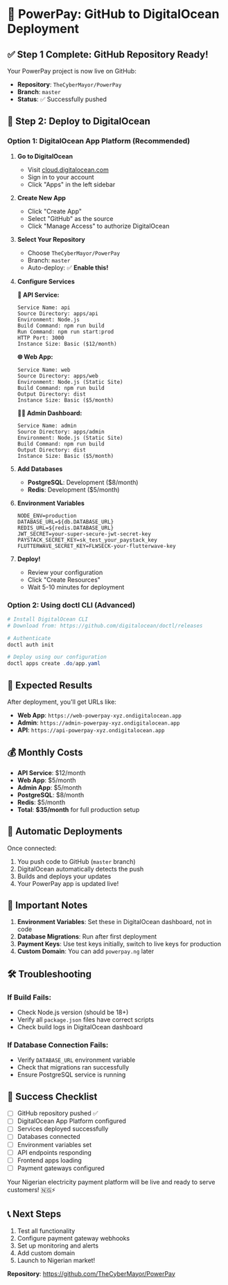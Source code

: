 # 🚀 PowerPay: GitHub to DigitalOcean Deployment

## ✅ **Step 1 Complete: GitHub Repository Ready!**

Your PowerPay project is now live on GitHub:
- **Repository**: `TheCyberMayor/PowerPay`
- **Branch**: `master`
- **Status**: ✅ Successfully pushed

## 🌊 **Step 2: Deploy to DigitalOcean**

### **Option 1: DigitalOcean App Platform (Recommended)**

1. **Go to DigitalOcean**
   - Visit [cloud.digitalocean.com](https://cloud.digitalocean.com)
   - Sign in to your account
   - Click "Apps" in the left sidebar

2. **Create New App**
   - Click "Create App"
   - Select "GitHub" as the source
   - Click "Manage Access" to authorize DigitalOcean

3. **Select Your Repository**
   - Choose `TheCyberMayor/PowerPay`
   - Branch: `master`
   - Auto-deploy: ✅ **Enable this!**

4. **Configure Services**

   **🔧 API Service:**
   ```
   Service Name: api
   Source Directory: apps/api
   Environment: Node.js
   Build Command: npm run build
   Run Command: npm run start:prod
   HTTP Port: 3000
   Instance Size: Basic ($12/month)
   ```

   **🌐 Web App:**
   ```
   Service Name: web
   Source Directory: apps/web
   Environment: Node.js (Static Site)
   Build Command: npm run build
   Output Directory: dist
   Instance Size: Basic ($5/month)
   ```

   **👨‍💼 Admin Dashboard:**
   ```
   Service Name: admin
   Source Directory: apps/admin
   Environment: Node.js (Static Site)
   Build Command: npm run build
   Output Directory: dist
   Instance Size: Basic ($5/month)
   ```

5. **Add Databases**
   - **PostgreSQL**: Development ($8/month)
   - **Redis**: Development ($5/month)

6. **Environment Variables**
   ```
   NODE_ENV=production 
   DATABASE_URL=${db.DATABASE_URL}
   REDIS_URL=${redis.DATABASE_URL}
   JWT_SECRET=your-super-secure-jwt-secret-key
   PAYSTACK_SECRET_KEY=sk_test_your_paystack_key
   FLUTTERWAVE_SECRET_KEY=FLWSECK-your-flutterwave-key
   ```

7. **Deploy!**
   - Review your configuration
   - Click "Create Resources"
   - Wait 5-10 minutes for deployment

### **Option 2: Using doctl CLI (Advanced)**

```powershell
# Install DigitalOcean CLI
# Download from: https://github.com/digitalocean/doctl/releases

# Authenticate
doctl auth init

# Deploy using our configuration
doctl apps create .do/app.yaml
```

## 🎯 **Expected Results**

After deployment, you'll get URLs like:
- **Web App**: `https://web-powerpay-xyz.ondigitalocean.app`
- **Admin**: `https://admin-powerpay-xyz.ondigitalocean.app`
- **API**: `https://api-powerpay-xyz.ondigitalocean.app`

## 💰 **Monthly Costs**

- **API Service**: $12/month
- **Web App**: $5/month  
- **Admin App**: $5/month
- **PostgreSQL**: $8/month
- **Redis**: $5/month
- **Total**: **$35/month** for full production setup

## 🔄 **Automatic Deployments**

Once connected:
1. You push code to GitHub (`master` branch)
2. DigitalOcean automatically detects the push
3. Builds and deploys your updates
4. Your PowerPay app is updated live!

## 🚨 **Important Notes**

1. **Environment Variables**: Set these in DigitalOcean dashboard, not in code
2. **Database Migrations**: Run after first deployment
3. **Payment Keys**: Use test keys initially, switch to live keys for production
4. **Custom Domain**: You can add `powerpay.ng` later

## 🛠️ **Troubleshooting**

### If Build Fails:
- Check Node.js version (should be 18+)
- Verify all `package.json` files have correct scripts
- Check build logs in DigitalOcean dashboard

### If Database Connection Fails:
- Verify `DATABASE_URL` environment variable
- Check that migrations ran successfully
- Ensure PostgreSQL service is running

## 🎉 **Success Checklist**

- [ ] GitHub repository pushed ✅
- [ ] DigitalOcean App Platform configured
- [ ] Services deployed successfully
- [ ] Databases connected
- [ ] Environment variables set
- [ ] API endpoints responding
- [ ] Frontend apps loading
- [ ] Payment gateways configured

Your Nigerian electricity payment platform will be live and ready to serve customers! 🇳🇬⚡

## 📞 **Next Steps**

1. Test all functionality
2. Configure payment gateway webhooks
3. Set up monitoring and alerts
4. Add custom domain
5. Launch to Nigerian market!

**Repository**: https://github.com/TheCyberMayor/PowerPay